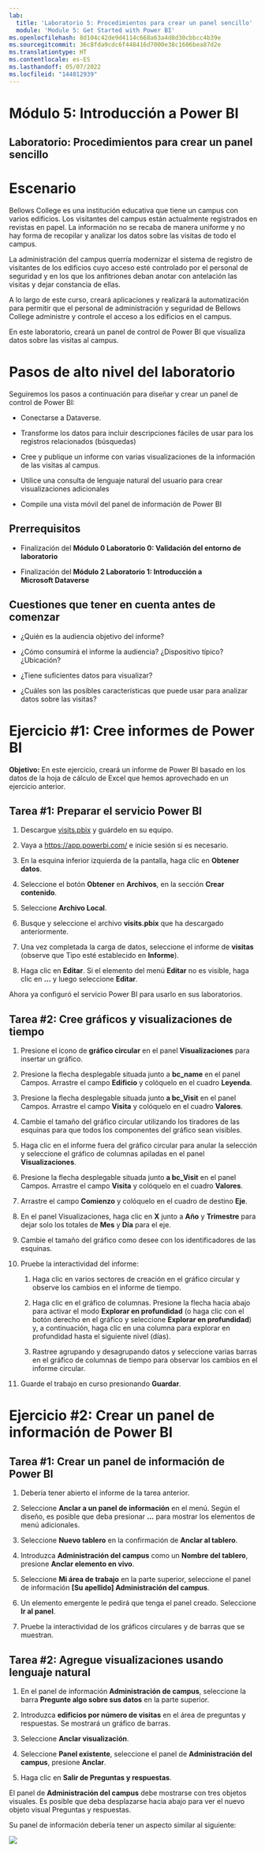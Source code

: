 ```yaml
---
lab:
  title: 'Laboratorio 5: Procedimientos para crear un panel sencillo'
  module: 'Module 5: Get Started with Power BI'
ms.openlocfilehash: 8d104c42de9d4114c668a63a4d8d30cbbcc4b39e
ms.sourcegitcommit: 36c8fda9cdc6f448416d7000e38c1606bea87d2e
ms.translationtype: HT
ms.contentlocale: es-ES
ms.lasthandoff: 05/07/2022
ms.locfileid: "144812939"
---
```

# <a name="module-5-get-started-with-power-bi"></a>Módulo 5: Introducción a Power BI
## <a name="lab-how-to-build-a-simple-dashboard"></a>Laboratorio: Procedimientos para crear un panel sencillo

# <a name="scenario"></a>Escenario

Bellows College es una institución educativa que tiene un campus con varios edificios. Los visitantes del campus están actualmente registrados en revistas en papel. La información no se recaba de manera uniforme y no hay forma de recopilar y analizar los datos sobre las visitas de todo el campus.

La administración del campus querría modernizar el sistema de registro de visitantes de los edificios cuyo acceso esté controlado por el personal de seguridad y en los que los anfitriones deban anotar con antelación las visitas y dejar constancia de ellas.

A lo largo de este curso, creará aplicaciones y realizará la automatización para permitir que el personal de administración y seguridad de Bellows College administre y controle el acceso a los edificios en el campus.

En este laboratorio, creará un panel de control de Power BI que visualiza datos sobre las visitas al campus.

# <a name="high-level-lab-steps"></a>Pasos de alto nivel del laboratorio

Seguiremos los pasos a continuación para diseñar y crear un panel de control de Power BI:

-   Conectarse a Dataverse.

-   Transforme los datos para incluir descripciones fáciles de usar para los registros relacionados (búsquedas)

-   Cree y publique un informe con varias visualizaciones de la información de las visitas al campus.

-   Utilice una consulta de lenguaje natural del usuario para crear visualizaciones adicionales

-   Compile una vista móvil del panel de información de Power BI

## <a name="prerequisites"></a>Prerrequisitos

-   Finalización del **Módulo 0 Laboratorio 0: Validación del entorno de laboratorio**

-   Finalización del **Módulo 2 Laboratorio 1: Introducción a Microsoft Dataverse**

## <a name="things-to-consider-before-you-begin"></a>Cuestiones que tener en cuenta antes de comenzar

-   ¿Quién es la audiencia objetivo del informe?

-   ¿Cómo consumirá el informe la audiencia? ¿Dispositivo típico? ¿Ubicación?

-   ¿Tiene suficientes datos para visualizar?

-   ¿Cuáles son las posibles características que puede usar para analizar datos sobre las visitas?

# <a name="exercise-1-create-power-bi-report"></a>Ejercicio \#1: Cree informes de Power BI

**Objetivo:** En este ejercicio, creará un informe de Power BI basado en los datos de la hoja de cálculo de Excel que hemos aprovechado en un ejercicio anterior.

## <a name="task-1-prepare-power-bi-service"></a>Tarea \#1: Preparar el servicio Power BI

1.  Descargue [visits.pbix](https://github.com/MicrosoftLearning/PL-900-Microsoft-Power-Platform-Fundamentals/raw/master/Allfiles/visits.pbix) y guárdelo en su equipo.

2.  Vaya a <https://app.powerbi.com/> e inicie sesión si es necesario.

3.  En la esquina inferior izquierda de la pantalla, haga clic en **Obtener datos**.

4.  Seleccione el botón **Obtener** en **Archivos**, en la sección **Crear contenido**.

5.  Seleccione **Archivo Local**.

6.  Busque y seleccione el archivo **visits.pbix** que ha descargado anteriormente.

7.  Una vez completada la carga de datos, seleccione el informe de **visitas** (observe que Tipo esté establecido en **Informe**).

8.  Haga clic en **Editar**. Si el elemento del menú **Editar** no es visible, haga clic en **...** y luego seleccione **Editar**.

Ahora ya configuró el servicio Power BI para usarlo en sus laboratorios. 

## <a name="task-2-create-chart-and-time-visualizations"></a>Tarea \#2: Cree gráficos y visualizaciones de tiempo

1.  Presione el icono de **gráfico circular** en el panel **Visualizaciones** para insertar un gráfico.

2.  Presione la flecha desplegable situada junto a **bc_name** en el panel Campos. Arrastre el campo **Edificio** y colóquelo en el cuadro **Leyenda**.

3.  Presione la flecha desplegable situada junto **a bc_Visit** en el panel Campos. Arrastre el campo **Visita** y colóquelo en el cuadro **Valores**.

4.  Cambie el tamaño del gráfico circular utilizando los tiradores de las esquinas para que todos los componentes del gráfico sean visibles.

5.  Haga clic en el informe fuera del gráfico circular para anular la selección y seleccione el gráfico de columnas apiladas en el panel **Visualizaciones**.

6.  Presione la flecha desplegable situada junto **a bc_Visit** en el panel Campos. Arrastre el campo **Visita** y colóquelo en el cuadro **Valores**.

7.  Arrastre el campo **Comienzo** y colóquelo en el cuadro de destino **Eje**.

8.  En el panel Visualizaciones, haga clic en **X** junto a **Año** y **Trimestre** para dejar solo los totales de **Mes** y **Día** para el eje.

9.  Cambie el tamaño del gráfico como desee con los identificadores de las esquinas.

10. Pruebe la interactividad del informe:

    1.  Haga clic en varios sectores de creación en el gráfico circular y observe los cambios en el informe de tiempo.

    2.  Haga clic en el gráfico de columnas. Presione la flecha hacia abajo para activar el modo **Explorar en profundidad** (o haga clic con el botón derecho en el gráfico y seleccione **Explorar en profundidad**) y, a continuación, haga clic en una columna para explorar en profundidad hasta el siguiente nivel (días). 
    
    3.  Rastree agrupando y desagrupando datos y seleccione varias barras en el gráfico de columnas de tiempo para observar los cambios en el informe circular.

11. Guarde el trabajo en curso presionando **Guardar**.

# <a name="exercise-2-create-power-bi-dashboard"></a>Ejercicio \#2: Crear un panel de información de Power BI

## <a name="task-1-create-power-bi-dashboard"></a>Tarea \#1: Crear un panel de información de Power BI

1.  Debería tener abierto el informe de la tarea anterior.

2.  Seleccione **Anclar a un panel de información** en el menú. Según el diseño, es posible que deba presionar **...** para mostrar los elementos de menú adicionales.

3.  Seleccione **Nuevo tablero** en la confirmación de **Anclar al tablero**.

4.  Introduzca **Administración del campus** como un **Nombre del tablero**, presione **Anclar elemento en vivo**.

5.  Seleccione **Mi área de trabajo** en la parte superior, seleccione el panel de información **[Su apellido] Administración del campus**.

6.  Un elemento emergente le pedirá que tenga el panel creado. Seleccione **Ir al panel**.

7.  Pruebe la interactividad de los gráficos circulares y de barras que se muestran.

## <a name="task-2-add-visualizations-using-natural-language"></a>Tarea \#2: Agregue visualizaciones usando lenguaje natural

1.  En el panel de información **Administración de campus**, seleccione la barra **Pregunte algo sobre sus datos** en la parte superior.

2.  Introduzca **edificios por número de visitas** en el área de preguntas y respuestas. Se mostrará un gráfico de barras.

3.  Seleccione **Anclar visualización**.

4.  Seleccione **Panel existente**, seleccione el panel de **Administración del campus**, presione **Anclar**.

5.  Haga clic en **Salir de Preguntas y respuestas**.

El panel de **Administración del campus** debe mostrarse con tres objetos visuales. Es posible que deba desplazarse hacia abajo para ver el nuevo objeto visual Preguntas y respuestas.

Su panel de información debería tener un aspecto similar al siguiente:

![](media/5-powerbi-result.png)
